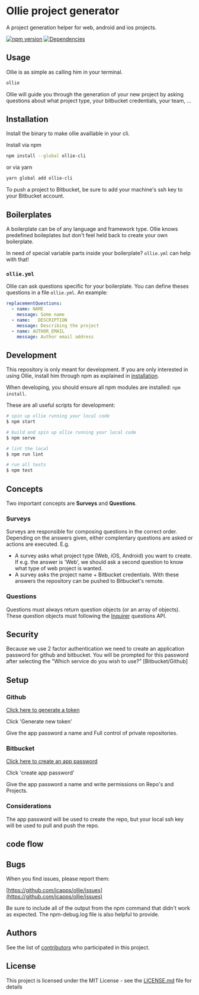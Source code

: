 # Ollie project generator

A project generation helper for web, android and ios projects.

[![npm version](https://badge.fury.io/js/ollie.svg)](https://badge.fury.io/js/tree-house)
[![Dependencies](https://david-dm.org/icapps/ollie.svg)](https://david-dm.org/icapps/tree-house.svg)

## Usage

Ollie is as simple as calling him in your terminal.

```bash
ollie
```

Ollie will guide you through the generation of your new project by asking questions about what project type, your bitbucket credentials, your team, ...

## Installation

Install the binary to make ollie availlable in your cli.

Install via npm

```bash
npm install --global ollie-cli
```

or via yarn

```bash
yarn global add ollie-cli
```

To push a project to Bitbucket, be sure to add your machine's ssh key to your Bitbucket account.

## Boilerplates

A boilerplate can be of any language and framework type. Ollie knows predefined boileplates but don't feel held back to create your own boilerplate.

In need of special variable parts inside your boilerplate? `ollie.yml` can help with that!

### `ollie.yml`

Ollie can ask questions specific for your boilerplate. You can define theses questions in a file `ollie.yml`. An example:

```yaml
replacementQuestions:
  - name: NAME
    message: Some name
  - name:   DESCRIPTION
    message: Describing the project
  - name: AUTHOR_EMAIL
    message: Author email address

```

## Development

This repository is only meant for development. If you are only interested in using Ollie, install him through npm as explained in [installation](#Installation).

When developing, you should ensure all npm modules are installed: `npm install`.

These are all useful scripts for development:

```bash
# spin up ollie running your local code
$ npm start

# build and spin up ollie running your local code
$ npm serve

# lint the local
$ npm run lint

# run all tests
$ npm test
```

## Concepts

Two important concepts are **Surveys** and **Questions**.

### Surveys

Surveys are responsible for composing questions in the correct order. Depending on the answers given, either complentary questions are asked or actions are executed. E.g.

- A survey asks what project type (Web, iOS, Android) you want to create. If e.g. the answer is 'Web', we should ask a second question to know what type of web project is wanted.
- A survey asks the project name + Bitbucket credentials. With these answers the repository can be pushed to Bitbucket's remote.

### Questions

Questions must always return question objects (or an array of objects). These question objects must following the [Inquirer](https://github.com/sboudrias/Inquirer.js) questions API.

## Security

Because we use 2 factor authentication we need to create an application password for github and bitbucket. You will be prompted for this password after selecting the "Which service do you wish to use?" [Bitbucket/Github]

## Setup

### Github

[Click here to generate a token](https://github.com/settings/tokens)

Click 'Generate new token'

Give the app password a name and Full control of private repositories.

### Bitbucket

[Click here to create an app password](https://bitbucket.org/account/admin/app-passwords?_ga=2.50414570.230190807.1520934793-39132024.1503226089)

Click 'create app password'

Give the app password a name and write permissions on Repo's and Projects.

### Considerations

The app password will be used to create the repo, but your local ssh key will be used to pull and push the repo.

## code flow

[logo]: Ollie-flow.jpg "Ollie flow"

## Bugs

When you find issues, please report them:

[https://github.com/icapps/ollie/issues](https://github.com/icapps/ollie/issues)

Be sure to include all of the output from the npm command that didn't work as expected. The npm-debug.log file is also helpful to provide.

## Authors

See the list of [contributors](https://github.com/icapps/tree-house/contributors) who participated in this project.

## License

This project is licensed under the MIT License - see the [LICENSE.md](LICENSE.md) file for details
